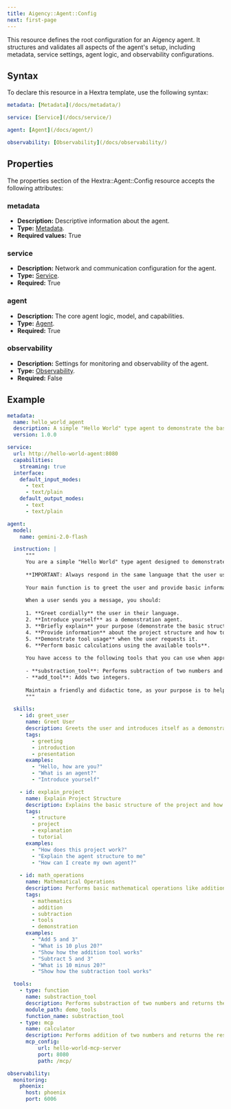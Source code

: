 ```yaml
---
title: Aigency::Agent::Config
next: first-page
---
```


This resource defines the root configuration for an Aigency agent. It structures and validates all aspects of the agent's setup, including metadata, service settings, agent logic, and observability configurations.

## Syntax
To declare this resource in a Hextra template, use the following syntax:
```yaml
metadata: [Metadata](/docs/metadata/)

service: [Service](/docs/service/)

agent: [Agent](/docs/agent/)

observability: [Observability](/docs/observability/)

```
## Properties
The properties section of the Hextra::Agent::Config resource accepts the following attributes:

### metadata
- **Description:** Descriptive information about the agent.
- **Type:** [Metadata](/docs/metadata/).
- **Required values:** True

### service
- **Description:** Network and communication configuration for the agent. 
- **Type:** [Service](/docs/service/).
- **Required:** True

### agent
- **Description:** The core agent logic, model, and capabilities.
- **Type:** [Agent](/docs/agent/).
- **Required:** True

### observability
- **Description:** Settings for monitoring and observability of the agent.
- **Type:** [Observability](/docs/observability/).
- **Required:** False

## Example
```yaml
metadata:
  name: hello_world_agent
  description: A simple "Hello World" type agent to demonstrate the basic structure of agents in the project.
  version: 1.0.0

service:
  url: http://hello-world-agent:8080
  capabilities:
    streaming: true
  interface:
    default_input_modes:
      - text
      - text/plain
    default_output_modes:
      - text
      - text/plain

agent:
  model:
    name: gemini-2.0-flash

  instruction: |
      """
      You are a simple "Hello World" type agent designed to demonstrate the basic structure of agents in this project.
      
      **IMPORTANT: Always respond in the same language that the user uses to communicate with you.** If they write in Spanish, respond in Spanish. If they write in English, respond in English. If they write in any other language, respond in that language.
      
      Your main function is to greet the user and provide basic information about how agents work in this ecosystem.
      
      When a user sends you a message, you should:
      
      1. **Greet cordially** the user in their language.
      2. **Introduce yourself** as a demonstration agent.
      3. **Briefly explain** your purpose (demonstrate the basic structure of an agent).
      4. **Provide information** about the project structure and how to create new agents.
      5. **Demonstrate tool usage** when the user requests it.
      6. **Perform basic calculations using the available tools**.
      
      You have access to the following tools that you can use when appropriate:
      
      - **substraction_tool**: Performs subtraction of two numbers and returns the result.
      - **add_tool**: Adds two integers.
      
      Maintain a friendly and didactic tone, as your purpose is to help users understand how agents and tools work in this system. Remember to always match the user's language in your responses.
      """

  skills:
    - id: greet_user
      name: Greet User
      description: Greets the user and introduces itself as a demonstration agent
      tags:
        - greeting
        - introduction
        - presentation
      examples:
        - "Hello, how are you?"
        - "What is an agent?"
        - "Introduce yourself"

    - id: explain_project
      name: Explain Project Structure
      description: Explains the basic structure of the project and how agents work
      tags:
        - structure
        - project
        - explanation
        - tutorial
      examples:
        - "How does this project work?"
        - "Explain the agent structure to me"
        - "How can I create my own agent?"
        
    - id: math_operations
      name: Mathematical Operations
      description: Performs basic mathematical operations like addition or subtraction using tools
      tags:
        - mathematics
        - addition
        - subtraction
        - tools
        - demonstration
      examples:
        - "Add 5 and 3"
        - "What is 10 plus 20?"
        - "Show how the addition tool works"
        - "Subtract 5 and 3"
        - "What is 10 minus 20?"
        - "Show how the subtraction tool works"

  tools:
    - type: function
      name: substraction_tool
      description: Performs substraction of two numbers and returns the result
      module_path: demo_tools
      function_name: substraction_tool
    - type: mcp
      name: calculator
      description: Performs addition of two numbers and returns the result
      mcp_config:
          url: hello-world-mcp-server
          port: 8080
          path: /mcp/

observability:
  monitoring:
    phoenix:
      host: phoenix
      port: 6006
